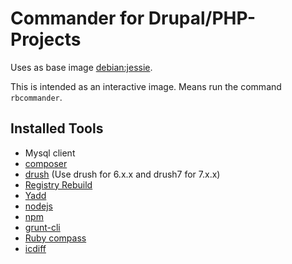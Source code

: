 Commander for Drupal/PHP-Projects
===============

Uses as base image [debian:jessie](https://registry.hub.docker.com/_/debian/).

This is intended as an interactive image. Means run the command ``rbcommander``.

Installed Tools
---------------
* Mysql client
* [composer](https://getcomposer.org/)
* [drush](https://github.com/drush-ops/drush) (Use drush for 6.x.x and drush7 for 7.x.x)
 * [Registry Rebuild](https://drupal.org/project/registry_rebuild)
 * [Yadd](https://github.com/reinblau/yadd)
* [nodejs](http://nodejs.org/)
 * [npm](https://www.npmjs.com/)
 * [grunt-cli](https://www.npmjs.com/package/grunt-cli)
* [Ruby compass](http://compass-style.org/)
* [icdiff](https://github.com/jeffkaufman/icdiff)
